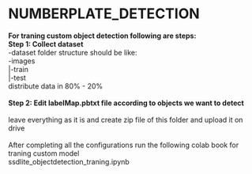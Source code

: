 # NUMBERPLATE_DETECTION

<b>For traning custom object detection following are steps:</b><br>
<b>Step 1: Collect dataset</b><br>
-dataset folder structure should be like:<br>
-images<br>
       |-train<br>
       |-test  <br>
distribute data in 80% - 20%
<br>
<br>
<b>Step 2: Edit labelMap.pbtxt file according to objects we want to detect</b><br>
<br>
leave everything as it is and create zip file of this folder and upload it on drive<br>
<br>
After completing all the configurations run the following colab book for traning custom model<br> 
ssdlite_objectdetection_traning.ipynb
